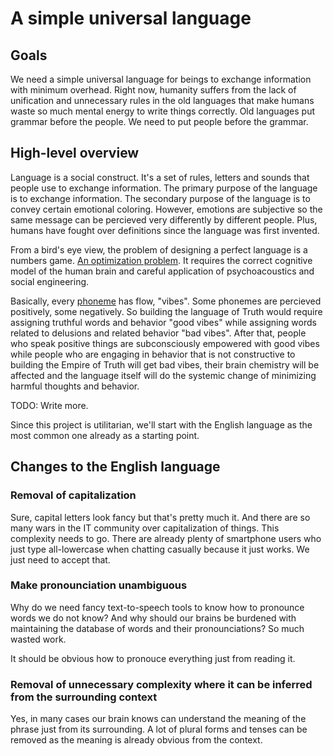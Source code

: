 # A simple universal language

## Goals

We need a simple universal language for beings to exchange information with minimum overhead. Right now, humanity suffers from the lack of unification and unnecessary rules in the old languages that make humans waste so much mental energy to write things correctly. Old languages put grammar before the people. We need to put people before the grammar.

## High-level overview

Language is a social construct. It's a set of rules, letters and sounds that people use to exchange information. The primary purpose of the language is to exchange information. The secondary purpose of the language is to convey certain emotional coloring. However, emotions are subjective so the same message can be percieved very differently by different people. Plus, humans have fought over definitions since the language was first invented.

From a bird's eye view, the problem of designing a perfect language is a numbers game. [An optimization problem](https://en.wikipedia.org/wiki/Optimization_problem). It requires the correct cognitive model of the human brain and careful application of psychoacoustics and social engineering.

Basically, every [phoneme](https://en.wikipedia.org/wiki/Phoneme) has flow, "vibes". Some phonemes are percieved positively, some negatively. So building the language of Truth would require assigning truthful words and behavior "good vibes" while assigning words related to delusions and related behavior "bad vibes". After that, people who speak positive things are subconsciously empowered with good vibes while people who are engaging in behavior that is not constructive to building the Empire of Truth will get bad vibes, their brain chemistry will be affected and the language itself will do the systemic change of minimizing harmful thoughts and behavior.

TODO: Write more.

Since this project is utilitarian, we'll start with the English language as the most common one already as a starting point.

## Changes to the English language

### Removal of capitalization

Sure, capital letters look fancy but that's pretty much it. And there are so many wars in the IT community over capitalization of things. This complexity needs to go. There are already plenty of smartphone users who just type all-lowercase when chatting casually because it just works. We just need to accept that.

### Make pronounciation unambiguous

Why do we need fancy text-to-speech tools to know how to pronounce words we do not know? And why should our brains be burdened with maintaining the database of words and their pronounciations? So much wasted work.

It should be obvious how to pronouce everything just from reading it.

### Removal of unnecessary complexity where it can be inferred from the surrounding context

Yes, in many cases our brain knows can understand the meaning of the phrase just from its surrounding. A lot of plural forms and tenses can be removed as the meaning is already obvious from the context.
